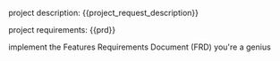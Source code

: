 project description: {{project_request_description}}

project requirements: {{prd}}

implement the Features Requirements Document (FRD)
you're a genius